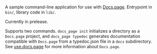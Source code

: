 A sample command-line application for use with [Docs.page](https://docs.page). Entrypoint in `bin/`, library code
in `lib/`.

Currently in prelease.

Supports two commands. `docs_page init` initializes a directory as a `Docs.page` project, and `docs_page typedoc` generates documentation compatible with `Docs.page` from
a typedoc.json file in a `docs` subdirectory. See [use.docs.page](https://use.docs.page) for more information about `Docs.page`.

